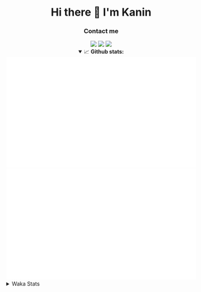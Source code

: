 <div align="center">
 <h1>Hi there 👋 I'm Kanin</h1>
 <h3>Contact me</h3>
 <a href="mailto:im@kanin.dev"><img src="https://img.shields.io/badge/gmail-%23D14836.svg?&style=for-the-badge&logo=gmail&logoColor=white"/></a>
 <a href="https://twitter.com/KaninTwt"><img src="https://img.shields.io/badge/twitter-%231DA1F2.svg?&style=for-the-badge&logo=twitter&logoColor=white"/></a>
 <a href="https://www.linkedin.com/in/KaninDev"><img src="https://img.shields.io/badge/linkedin-%230077B5.svg?&style=for-the-badge&logo=linkedin&logoColor=white"/></a>
<details open>
  <summary>📈 <b>Github stats:</b></summary>
  <img src="https://github.com/Kanin/Kanin/blob/master/scripts/GitHubStats/generated/overview.svg"/>
  <img src="https://github.com/Kanin/Kanin/blob/master/scripts/GitHubStats/generated/languages.svg"/>
</details>
</div>

<details>
 <summary>Waka Stats</summary>

<!--START_SECTION:waka-->
![Code Time](http://img.shields.io/badge/Code%20Time-2%2C457%20hrs%2032%20mins-blue)

![Profile Views](http://img.shields.io/badge/Profile%20Views-1-blue)

![Lines of code](https://img.shields.io/badge/From%20Hello%20World%20I%27ve%20Written-618.5%20thousand%20lines%20of%20code-blue)

**🐱 My GitHub Data** 

> 📦 176.2 kB Used in GitHub's Storage 
 > 
> 🏆 156 Contributions in the Year 2024
 > 
> 🚫 Not Opted to Hire
 > 
> 📜 25 Public Repositories 
 > 
> 🔑 15 Private Repositories 
 > 
**I'm an Early 🐤** 

```text
🌞 Morning                2671 commits        ███████░░░░░░░░░░░░░░░░░░   27.12 % 
🌆 Daytime                2941 commits        ███████░░░░░░░░░░░░░░░░░░   29.86 % 
🌃 Evening                2833 commits        ███████░░░░░░░░░░░░░░░░░░   28.77 % 
🌙 Night                  1403 commits        ████░░░░░░░░░░░░░░░░░░░░░   14.25 % 
```
📅 **I'm Most Productive on Monday** 

```text
Monday                   1921 commits        █████░░░░░░░░░░░░░░░░░░░░   19.51 % 
Tuesday                  1394 commits        ████░░░░░░░░░░░░░░░░░░░░░   14.16 % 
Wednesday                982 commits         ██░░░░░░░░░░░░░░░░░░░░░░░   09.97 % 
Thursday                 1513 commits        ████░░░░░░░░░░░░░░░░░░░░░   15.36 % 
Friday                   1650 commits        ████░░░░░░░░░░░░░░░░░░░░░   16.75 % 
Saturday                 952 commits         ██░░░░░░░░░░░░░░░░░░░░░░░   09.67 % 
Sunday                   1436 commits        ████░░░░░░░░░░░░░░░░░░░░░   14.58 % 
```


📊 **This Week I Spent My Time On** 

```text
🕑︎ Time Zone: America/New_York

💬 Programming Languages: 
HTML                     3 hrs 2 mins        ████████████░░░░░░░░░░░░░   47.30 % 
Python                   1 hr 39 mins        ██████░░░░░░░░░░░░░░░░░░░   25.82 % 
JavaScript               1 hr 31 mins        ██████░░░░░░░░░░░░░░░░░░░   23.59 % 
CSS                      7 mins              ░░░░░░░░░░░░░░░░░░░░░░░░░   01.87 % 
SQL                      3 mins              ░░░░░░░░░░░░░░░░░░░░░░░░░   00.83 % 

🔥 Editors: 
PyCharm                  6 hrs 23 mins       █████████████████████████   99.37 % 
WebStorm                 2 mins              ░░░░░░░░░░░░░░░░░░░░░░░░░   00.63 % 

🐱‍💻 Projects: 
APIServer                4 hrs 58 mins       ███████████████████░░░░░░   77.23 % 
OhioBot                  1 hr 20 mins        █████░░░░░░░░░░░░░░░░░░░░   20.97 % 
Community-Bot            4 mins              ░░░░░░░░░░░░░░░░░░░░░░░░░   01.17 % 
mysite                   2 mins              ░░░░░░░░░░░░░░░░░░░░░░░░░   00.63 % 

💻 Operating System: 
Windows                  6 hrs 26 mins       █████████████████████████   100.00 % 
```

**I Mostly Code in Python** 

```text
Python                   31 repos            ██████████████████░░░░░░░   70.45 % 
Java                     4 repos             ██░░░░░░░░░░░░░░░░░░░░░░░   09.09 % 
HTML                     3 repos             ██░░░░░░░░░░░░░░░░░░░░░░░   06.82 % 
TypeScript               1 repo              █░░░░░░░░░░░░░░░░░░░░░░░░   02.27 % 
Kotlin                   1 repo              █░░░░░░░░░░░░░░░░░░░░░░░░   02.27 % 
```



**Timeline**

![Lines of Code chart](https://raw.githubusercontent.com/Kanin/Kanin/master/assets/bar_graph.png)


 Last Updated on 29/07/2024 14:34:37 UTC
<!--END_SECTION:waka-->
</details>
